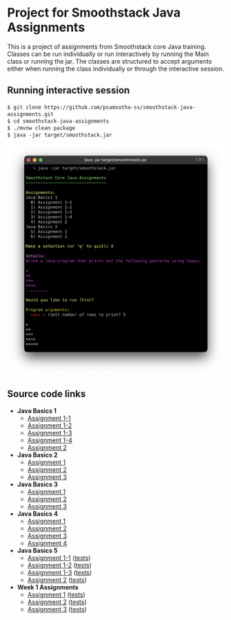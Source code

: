 # Project for Smoothstack Java Assignments

This is a project of assignments from Smoothstack core Java training.
Classes can be run individually or run interactively by running the Main class or running the jar.
The classes are structured to accept arguments either when running the class individually or through the interactive session.

## Running interactive session

```shell
$ git clone https://github.com/psamsotha-ss/smoothstack-java-assignments.git
$ cd smoothstack-java-assignments
$ ./mvnw clean package
$ java -jar target/smoothstack.jar
```

![sample-run](docs/smoothstack-jar-run.png)

## Source code links

* **Java Basics 1**
    * [Assignment 1-1](src/main/java/javabasics1/Assignment1_01.java)
    * [Assignment 1-2](src/main/java/javabasics1/Assignment1_02.java) 
    * [Assignment 1-3](src/main/java/javabasics1/Assignment1_03.java)
    * [Assignment 1-4](src/main/java/javabasics1/Assignment1_04.java)
    * [Assignment 2](src/main/java/javabasics1/Assignment2.java)
* **Java Basics 2**
    * [Assignment 1](src/main/java/javabasics2/Assignment1.java)
    * [Assignment 2](src/main/java/javabasics2/Assignment2.java)
    * [Assignment 3](src/main/java/javabasics2/Assignment3.java)
* **Java Basics 3**
    * [Assignment 1](src/main/java/javabasics3/Assignment1.java)
    * [Assignment 2](src/main/java/javabasics3/Assignment2.java)
    * [Assignment 3](src/main/java/javabasics3/Assignment3.java)
* **Java Basics 4**
    * [Assignment 1](src/main/java/javabasics4/Assignment1.java)
    * [Assignment 2](src/main/java/javabasics4/Assignment2.java)
    * [Assignment 3](src/main/java/javabasics4/Assignment3.java)
    * [Assignment 4](src/test/java/javabasics4/LineTest.java)
* **Java Basics 5**
    * [Assignment 1-1](src/main/java/javabasics5/Assignment1_01.java) ([tests](src/test/java/javabasics5/Assignment1_01Test.java))
    * [Assignment 1-2](src/main/java/javabasics5/Assignment1_02.java) ([tests](src/test/java/javabasics5/Assignment1_02Test.java))
    * [Assignment 1-3](src/main/java/javabasics5/Assignment1_03.java) ([tests](src/test/java/javabasics5/Assignment1_03Test.java))
    * [Assignment 2](src/main/java/javabasics5/Assignment2.java) ([tests](src/test/java/javabasics5/Assignment2Test.java))
* **Week 1 Assignments**
    * [Assignment 1](src/main/java/week1assignments/Assignment1.java) ([tests](src/test/java/week1assignments/Assignment1Test.java))
    * [Assignment 2](src/main/java/week1assignments/Assignment2.java) ([tests](src/test/java/week1assignments/Assignment2Test.java))
    * [Assignment 3](src/main/java/week1assignments/Assignment3.java) ([tests](src/test/java/week1assignments/Assignment3Test.java))
  